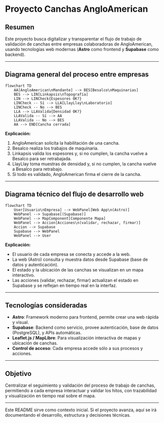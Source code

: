 # Proyecto Canchas AngloAmerican

## Resumen

Este proyecto busca digitalizar y transparentar el flujo de trabajo de validación de canchas entre empresas colaboradoras de AngloAmerican, usando tecnologías web modernas (**Astro** como frontend y **Supabase** como backend).

---

## Diagrama general del proceso entre empresas

```mermaid
flowchart TD
    AA[AngloAmerican\nMandante] --> BES[Besalco\nMaquinarias]
    BES --> LIN[Linkapsis\nTopografía]
    LIN --> LINCheck{Espesores OK?}
    LINCheck -- Sí --> LLA[LlayLlay\nLaboratorio]
    LINCheck -- No --> BES
    LLA --> LLAValida{Densidad OK?}
    LLAValida -- Sí --> AA
    LLAValida -- No --> BES
    AA --> END[Cancha cerrada]
```
**Explicación:**  
1. AngloAmerican solicita la habilitación de una cancha.
2. Besalco realiza los trabajos de maquinaria.
3. Linkapsis valida los espesores y, si no cumplen, la cancha vuelve a Besalco para ser retrabajada.
4. LlayLlay toma muestras de densidad y, si no cumplen, la cancha vuelve a Besalco para retrabajo.
5. Si todo es validado, AngloAmerican firma el cierre de la cancha.

---

## Diagrama técnico del flujo de desarrollo web

```mermaid
flowchart TD
    User[Usuario\nEmpresa] --> WebPanel[Web App\n(Astro)]
    WebPanel --> Supabase[(Supabase)]
    WebPanel --> MapComponent[Componente Mapa]
    WebPanel --> Accion[Acciones\n(validar, rechazar, firmar)]
    Accion --> Supabase
    Supabase --> WebPanel
    WebPanel --> User
```
**Explicación:**  
- El usuario de cada empresa se conecta y accede a la web.
- La web (Astro) consulta y muestra datos desde Supabase (base de datos y autenticación).
- El estado y la ubicación de las canchas se visualizan en un mapa interactivo.
- Las acciones (validar, rechazar, firmar) actualizan el estado en Supabase y se reflejan en tiempo real en la interfaz.

---

## Tecnologías consideradas

- **Astro**: Framework moderno para frontend, permite crear una web rápida y visual.
- **Supabase**: Backend como servicio, provee autenticación, base de datos (PostgreSQL), y APIs automáticas.
- **Leaflet.js / MapLibre**: Para visualización interactiva de mapas y ubicación de canchas.
- **Control de acceso**: Cada empresa accede sólo a sus procesos y acciones.

---

## Objetivo

Centralizar el seguimiento y validación del proceso de trabajo de canchas, permitiendo a cada empresa interactuar y validar los hitos, con trazabilidad y visualización en tiempo real sobre el mapa.

---

Este README sirve como contexto inicial. Si el proyecto avanza, aquí se irá documentando el desarrollo, estructura y decisiones técnicas.
